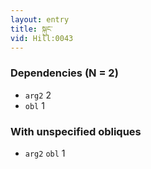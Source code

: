 ```yaml
---
layout: entry
title: སྐུང་
vid: Hill:0043
---
```

### Dependencies (N = 2)
* `arg2` 2
* `obl` 1


### With unspecified obliques
* `arg2` `obl` 1
